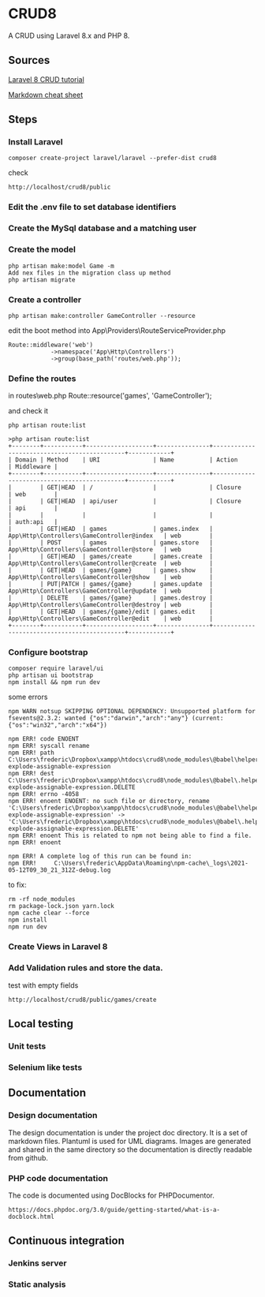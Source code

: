 # CRUD8

A CRUD using Laravel 8.x and PHP 8.

## Sources

[Laravel 8 CRUD tutorial](https://appdividend.com/2020/10/13/laravel-8-crud-tutorial-example-step-by-step-from-scratch/)
    
[Markdown cheat sheet](https://github.com/adam-p/markdown-here/wiki/Markdown-Cheatsheet)

## Steps

###  Install Laravel

    composer create-project laravel/laravel --prefer-dist crud8
    
check

    http://localhost/crud8/public
    

### Edit the .env file to set database identifiers

### Create the MySql database and a matching user

### Create the model

    php artisan make:model Game -m
    Add nex files in the migration class up method
    php artisan migrate

### Create a controller

    php artisan make:controller GameController --resource
    
edit the boot method into App\Providers\RouteServiceProvider.php 

    Route::middleware('web')
                ->namespace('App\Http\Controllers')
                ->group(base_path('routes/web.php'));
                
### Define the routes

in routes\web.php
    Route::resource('games', 'GameController');

and check it

    php artisan route:list
    
    >php artisan route:list
    +--------+-----------+-------------------+---------------+---------------------------------------------+------------+
    | Domain | Method    | URI               | Name          | Action                                      | Middleware |
    +--------+-----------+-------------------+---------------+---------------------------------------------+------------+
    |        | GET|HEAD  | /                 |               | Closure                                     | web        |
    |        | GET|HEAD  | api/user          |               | Closure                                     | api        |
    |        |           |                   |               |                                             | auth:api   |
    |        | GET|HEAD  | games             | games.index   | App\Http\Controllers\GameController@index   | web        |
    |        | POST      | games             | games.store   | App\Http\Controllers\GameController@store   | web        |
    |        | GET|HEAD  | games/create      | games.create  | App\Http\Controllers\GameController@create  | web        |
    |        | GET|HEAD  | games/{game}      | games.show    | App\Http\Controllers\GameController@show    | web        |
    |        | PUT|PATCH | games/{game}      | games.update  | App\Http\Controllers\GameController@update  | web        |
    |        | DELETE    | games/{game}      | games.destroy | App\Http\Controllers\GameController@destroy | web        |
    |        | GET|HEAD  | games/{game}/edit | games.edit    | App\Http\Controllers\GameController@edit    | web        |
    +--------+-----------+-------------------+---------------+---------------------------------------------+------------+
    
### Configure bootstrap

    composer require laravel/ui
    php artisan ui bootstrap
    npm install && npm run dev
    
some errors

    npm WARN notsup SKIPPING OPTIONAL DEPENDENCY: Unsupported platform for fsevents@2.3.2: wanted {"os":"darwin","arch":"any"} (current: {"os":"win32","arch":"x64"})

    npm ERR! code ENOENT
    npm ERR! syscall rename
    npm ERR! path C:\Users\frederic\Dropbox\xampp\htdocs\crud8\node_modules\@babel\helper-explode-assignable-expression
    npm ERR! dest C:\Users\frederic\Dropbox\xampp\htdocs\crud8\node_modules\@babel\.helper-explode-assignable-expression.DELETE
    npm ERR! errno -4058
    npm ERR! enoent ENOENT: no such file or directory, rename 'C:\Users\frederic\Dropbox\xampp\htdocs\crud8\node_modules\@babel\helper-explode-assignable-expression' -> 'C:\Users\frederic\Dropbox\xampp\htdocs\crud8\node_modules\@babel\.helper-explode-assignable-expression.DELETE'
    npm ERR! enoent This is related to npm not being able to find a file.
    npm ERR! enoent

    npm ERR! A complete log of this run can be found in:
    npm ERR!     C:\Users\frederic\AppData\Roaming\npm-cache\_logs\2021-05-12T09_30_21_312Z-debug.log

to fix:

    rm -rf node_modules
    rm package-lock.json yarn.lock
    npm cache clear --force
    npm install
    npm run dev

### Create Views in Laravel 8

### Add Validation rules and store the data.

test with empty fields

    http://localhost/crud8/public/games/create
    
## Local testing

### Unit tests

### Selenium like tests

## Documentation

### Design documentation

The design documentation is under the project doc directory. It is a set of markdown files. Plantuml is used for UML diagrams. Images are generated and shared in the same directory so the documentation is directly readable from github.

### PHP code documentation

The code is documented using DocBlocks for PHPDocumentor.

    https://docs.phpdoc.org/3.0/guide/getting-started/what-is-a-docblock.html
    

## Continuous integration

### Jenkins server

### Static analysis




